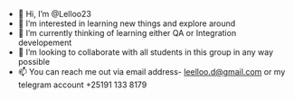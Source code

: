 - 👋 Hi, I’m @Lelloo23
- 👀 I’m interested in learning new things and explore around
- 🌱 I’m currently thinking of learning either QA or Integration developement
- 💞️ I’m looking to collaborate with all students in this group in any way possible
- 📫 You can reach me out via email address- leelloo.d@gmail.com or my telegram account +25191 133 8179

<!---
Lelloo23/Lelloo23 is a ✨ special ✨ repository because its `README.md` (this file) appears on your GitHub profile.
You can click the Preview link to take a look at your changes.
--->
